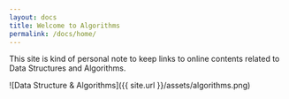 ```yaml
---
layout: docs
title: Welcome to Algorithms
permalink: /docs/home/
---
```


This site is kind of personal note to keep links to online contents related to Data Structures and Algorithms.

![Data Structure & Algorithms]({{ site.url }}/assets/algorithms.png)
